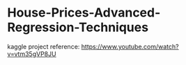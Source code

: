 # House-Prices-Advanced-Regression-Techniques
kaggle project
reference: https://www.youtube.com/watch?v=vtm35gVP8JU